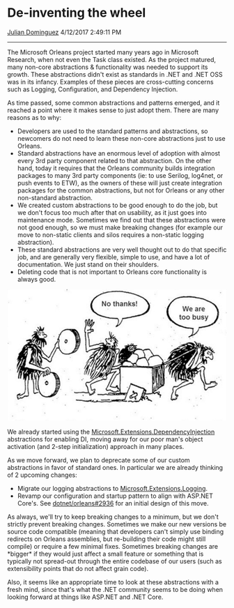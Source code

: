 De-inventing the wheel
======================

[Julian Dominguez](https://github.com/jdom)
4/12/2017 2:49:11 PM

* * * * *

The Microsoft Orleans project started many years ago in Microsoft Research, when not even the Task class existed.
As the project matured, many non-core abstractions & functionality was needed to support its growth.
These abstractions didn't exist as standards in .NET and .NET OSS was in its infancy.
Examples of these pieces are cross-cutting concerns such as Logging, Configuration, and Dependency Injection.

As time passed, some common abstractions and patterns emerged, and it reached a point where it makes sense to just adopt them.
There are many reasons as to why:

- Developers are used to the standard patterns and abstractions, so newcomers do not need to learn these non-core abstractions just to use Orleans.
- Standard abstractions have an enormous level of adoption with almost every 3rd party component related to that abstraction. On the other hand, today it requires that the Orleans community builds integration packages to many 3rd party components (ie: to use Serilog, log4net, or push events to ETW), as the owners of these will just create integration packages for the common abstractions, but not for Orleans or any other non-standard abstraction.
- We created custom abstractions to be good enough to do the job, but we don't focus too much after that on usability, as it just goes into maintenance mode. Sometimes we find out that these abstractions were not good enough, so we must make breaking changes (for example our move to non-static clients and silos requires a non-static logging abstraction).
- These standard abstractions are very well thought out to do that specific job, and are generally very flexible, simple to use, and have a lot of documentation. We just stand on their shoulders.
- Deleting code that is not important to Orleans core functionality is always good.

![Reinventing the wheel leads to unnecessary work](media/2017/04/reinvent-the-wheel.jpg)

We already started using the [Microsoft.Extensions.DependencyInjection](https://www.nuget.org/packages/Microsoft.Extensions.DependencyInjection) abstractions for enabling DI, moving away for our poor man's object activation (and 2-step initialization) approach in many places.

As we move forward, we plan to deprecate some of our custom abstractions in favor of standard ones.
In particular we are already thinking of 2 upcoming changes:

- Migrate our logging abstractions to
 [Microsoft.Extensions.Logging](https://www.nuget.org/packages/Microsoft.Extensions.Logging).
- Revamp our configuration and startup pattern to align with ASP.NET  Core's. See [dotnet/orleans\#2936](https://github.com/dotnet/orleans/issues/2936) for an initial design of this move.

As always, we'll try to keep breaking changes to a minimum, but we don't strictly prevent breaking changes.
Sometimes we make our new versions be source code compatible (meaning that developers can't simply use binding redirects on Orleans assemblies, but re-building their code might still compile) or require a few minimal fixes.
Sometimes breaking changes are \*bigger\* if they would just affect a small feature or something that is typically not spread-out through the entire codebase of our users (such as extensibility points that do not affect grain code).

Also, it seems like an appropriate time to look at these abstractions with a fresh mind, since that's what the .NET community seems to be doing when looking forward at things like ASP.NET and .NET Core.

